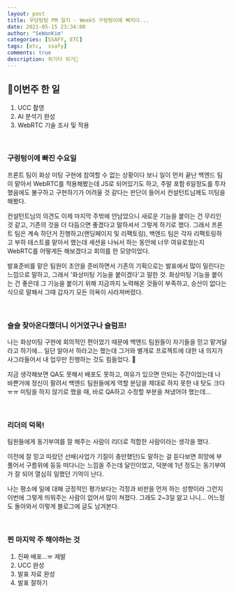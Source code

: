 ```yaml
---
layout: post
title: 우당탕탕 PM 일지 - Week5 구렁텅이에 빠지다...
date: 2021-05-15 23:34:00
author: "SeWonKim"
categories: [SSAFY, ETC]
tags: [etc,  ssafy]
comments: true
description: 위기다 위기🚨
---
```



## 🍞이번주 한 일

1. UCC 촬영 
2. AI 분석기 완성
3. WebRTC 기술 조사 및 적용
   
&nbsp;

### 구렁텅이에 빠진 수요일 

프론트 팀이 화상 미팅 구현에 참여할 수 없는 상황이다 보니 일이 먼저 끝난 백엔드 팀이 맡아서 WebRTC를 적용해봤는데 JS로 되어있기도 하고, 주말 포함 6일정도를 투자했음에도 불구하고 구현하기가 어려울 것 같다는 판단이 들어서 컨설턴트님께도 미팅을 해봤다. 

컨설턴트님의 의견도 이제 마지막 주밖에 안남았으니 새로운 기능을 붙이는 건 무리인 것 같고, 기존의 것을 더 다듬으면 좋겠다고 말하셔서 그렇게 하기로 했다. 그래서 프론트 팀은 계속 하던거 진행하고(랜딩페이지 및 리팩토링), 백엔드 팀은 각자 리팩토링하고 부하 테스트를 맡아서 했는데 세션을 나눠서 하는 동안에 너무 여유로웠는지 WebRTC를 어떻게든 해보겠다고 회의를 한 모양이었다.

발표준비를 맡은 팀원이 초안을 준비하면서 기존의 기획으로는 발표에서 많이 밀린다는 느낌으로 말하고, 그래서 '화상미팅 기능을 붙이겠다'고 말한 것. 화상미팅 기능을 붙이는 건 좋은데 그 기능을 붙이기 위해 지금까지 노력해온 것들이 부족하고, 승산이 없다는 식으로 말해서 그때 갑자기 모든 의욕이 사라져버렸다. 

&nbsp;

### 슬슬 찾아온다했더니 이거였구나 슬럼프!

나는 화상미팅 구현에 회의적인 편이었기 때문에 백엔드 팀원들이 자기들을 믿고 맡겨달라고 하기에... 일단 알아서 하라고는 했는데 그거와 별개로 프로젝트에 대한 내 의지가 사그라들어서 내 업무만 진행하는 것도 힘들었다. 🥲

지금 생각해보면 QA도 못해서 배포도 못하고, 여유가 있으면 안되는 주간이었는데 나 바쁜거에 정신이 팔려서 백엔드 팀원들에게 역할 분담을 제대로 하지 못한 내 탓도 크다 ㅠㅠ 미팅을 하지 않기로 했을 때, 바로 QA하고 수정할 부분을 쳐냈어야 했는데...


&nbsp;

### 리더의 덕목!

팀원들에게 동기부여를 잘 해주는 사람이 리더로 적합한 사람이라는 생각을 했다.

이전에 잘 믿고 따랐던 선배(사업가 기질이 충만했던)도 말하는 걸 듣다보면 희망에 부풀어서 구름위에 둥둥 떠다니는 느낌을 주는데 달인이었고, 덕분에 1년 정도는 동기부여가 잘 되어 열심히 일했던 기억이 난다. 

나는 평소에 일에 대해 긍정적인 평가보다는 걱정과 비판을 먼저 하는 성향이라 그런지 이번에 그렇게 띄워주는 사람이 없어서 많이 쳐졌다. 그래도 2~3일 앓고 나니... 어느정도 돌아와서 이렇게 블로그에 글도 남겨본다.

&nbsp;

### 찐 마지막 주 해야하는 것 

1. 진짜 배포...ㅠ 제발
2. UCC 완성
3. 발표 자료 완성
4. 발표 잘하기

&nbsp;
&nbsp;
